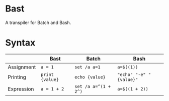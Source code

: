 # Bast
A transpiler for Batch and Bash.

# Syntax
| | Bast | Batch | Bash |
| --- | --- | --- | --- |
| Assignment | `a = 1` | `set /a a=1` | `a=$((1))` |
| Printing | `print {value}` | `echo {value}` | `"echo" "-e" "{value}"` |
| Expression | `a = 1 + 2` | `set /a a=^(1 + 2^)` | `a=$((1 + 2))`